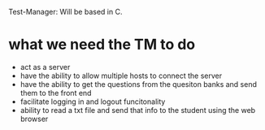 Test-Manager:
    Will be based in C.

# what we need the TM to do
- act as a server 
- have the ability to allow multiple hosts to connect the server 
- have the ability to get the questions from the quesiton banks and send them to the front end 
- facilitate logging in and logout funcitonality 
- ability to read a txt file and send that info to the student using the web browser 